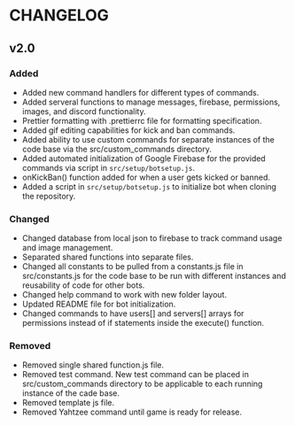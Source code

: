 # CHANGELOG

## v2.0

### Added

-   Added new command handlers for different types of commands.
-   Added serveral functions to manage messages, firebase, permissions, images, and discord functionality.
-   Prettier formatting with .prettierrc file for formatting specification.
-   Added gif editing capabilities for kick and ban commands.
-   Added ability to use custom commands for separate instances of the code base via the src/custom_commands directory.
-   Added automated initialization of Google Firebase for the provided commands via script in `src/setup/botsetup.js`.
-   onKickBan() function added for when a user gets kicked or banned.
-   Added a script in `src/setup/botsetup.js` to initialize bot when cloning the repository.

### Changed

-   Changed database from local json to firebase to track command usage and image management.
-   Separated shared functions into separate files.
-   Changed all constants to be pulled from a constants.js file in src/constants.js for the code base to be run with different instances and reusability of code for other bots.
-   Changed help command to work with new folder layout.
-   Updated README file for bot initialization.
-   Changed commands to have users[] and servers[] arrays for permissions instead of if statements inside the execute() function.

### Removed

-   Removed single shared function.js file.
-   Removed test command. New test command can be placed in src/custom_commands directory to be applicable to each running instance of the cade base.
-   Removed template js file.
-   Removed Yahtzee command until game is ready for release.
